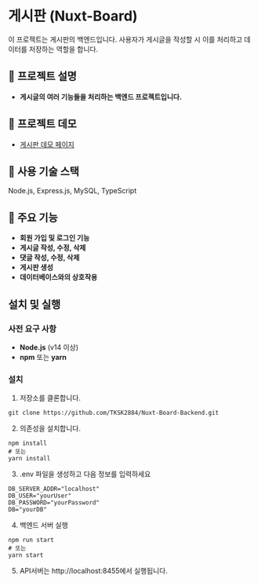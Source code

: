 # 게시판 (Nuxt-Board)
이 프로젝트는 게시판의 백엔드입니다. 사용자가 게시글을 작성할 시 이를 처리하고 데이터를 저장하는 역할을 합니다.

## 📄 프로젝트 설명
- **게시글의 여러 기능들을 처리하는 백엔드 프로젝트입니다.**

## 🚀 프로젝트 데모
- [게시판 데모 페이지](https://nuxt-board.highground.kr/)

## 🔧 사용 기술 스택
Node.js, Express.js, MySQL, TypeScript

## 📌 주요 기능
- **회원 가입 및 로그인 기능**
- **게시글 작성, 수정, 삭제**
- **댓글 작성, 수정, 삭제**
- **게시판 생성**
- **데이터베이스와의 상호작용**

## 설치 및 실행

### 사전 요구 사항
- **Node.js** (v14 이상)
- **npm** 또는 **yarn**

### 설치

1. 저장소를 클론합니다.
```
git clone https://github.com/TKSK2884/Nuxt-Board-Backend.git
```

2. 의존성을 설치합니다.
```
npm install
# 또는
yarn install
```

3. .env 파일을 생성하고 다음 정보를 입력하세요
```
DB_SERVER_ADDR="localhost"
DB_USER="yourUser"
DB_PASSWORD="yourPassword"
DB="yourDB"
```
4. 백엔드 서버 실행
```
npm run start
# 또는
yarn start
```
5. API서버는 http://localhost:8455에서 실행됩니다.
